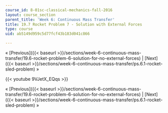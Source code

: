 ```yaml
---
course_id: 8-01sc-classical-mechanics-fall-2016
layout: course_section
parent_title: 'Week 6: Continuous Mass Transfer'
title: 19.7 Rocket Problem 7 - Solution with External Forces
type: course
uid: ab5149d959c5d77fcf43b183d041c866

---
```


« [Previous]({{< baseurl >}}/sections/week-6-continuous-mass-transfer/19.6-rocket-problem-6-solution-for-no-external-forces) | [Next]({{< baseurl >}}/sections/week-6-continuous-mass-transfer/ps.6.1-rocket-sled-problem) »

{{< youtube 9VJetX_EQqs >}}

« [Previous]({{< baseurl >}}/sections/week-6-continuous-mass-transfer/19.6-rocket-problem-6-solution-for-no-external-forces) | [Next]({{< baseurl >}}/sections/week-6-continuous-mass-transfer/ps.6.1-rocket-sled-problem) »